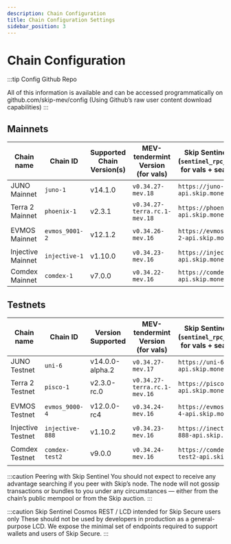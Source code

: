```yaml
---
description: Chain Configuration
title: Chain Configuration Settings
sidebar_position: 3
---
```


# Chain Configuration

:::tip Config Github Repo

All of this information is available and can be accessed programmatically on <a hef="http://github.com/skip-mev/config" target="_blank">github.com/skip-mev/config</a> (Using Github’s raw user content download capabilities)
:::

## Mainnets

| Chain name        | Chain ID       | Supported Chain Version(s) | MEV-tendermint Version (for vals) | Skip Sentinel RPC (`sentinel_rpc_string`) for vals + searchers | `sentinel_peer_string` for vals                                                   | Auction House Address (for searchers)           | Skip Sentinel Cosmos-SDK REST / LCD for Skip Secure |
| ----------------- | -------------- | -------------------------- | --------------------------------- | -------------------------------------------------------------- | --------------------------------------------------------------------------------- | ----------------------------------------------- | --------------------------------------------------- |
| JUNO Mainnet      | `juno-1`       | v14.1.0                    | `v0.34.27-mev.18`                 | `https://juno-1-api.skip.money`                                | `8dd5dfefe8959f7186e6c80bdb87dbd919534677@juno-1-sentinel.skip.money:26656`       | `juno10g0l3hd9sau3vnjrayjhergcpxemucxcspgnn4`   | `https://juno-1-lcd.skip.money`                     |
| Terra 2 Mainnet   | `phoenix-1`    | v2.3.1                     | `v0.34.27-terra.rc.1-mev.18`      | `https://phoenix-1-api.skip.money`                             | `20a61f70d93af978a3bc1d6be634a57918934f79@phoenix-1-sentinel.skip.money:26656`    | `terra1d5fzv2y8fpdax4u2nnzrn5uf9ghyu5sxr865uy`  | `https://phoenix-1-lcd.skip.money`                  |
| EVMOS Mainnet     | `evmos_9001-2` | v12.1.2                    | `v0.34.26-mev.16`                 | `https://evmos-9001-2-api.skip.money`                          | `c0a2990e2a5dad7f4ace044d2f936de6891c6f0a@evmos-9001-2-sentinel.skip.money:26656` | `evmos17yqtnk08ly94lgz3fzagfu2twsws33z7cpkxa2`  | `https://evmos-9001-2-lcd.skip.money`               |
| Injective Mainnet | `injective-1`  | v1.10.0                    | `v0.34.23-mev.16`                 | `https://injective-1-api.skip.money`                           | `6f3b548716049d83ab701a1eddef56bd202c09db@injective-1-sentinel.skip.money:26656`  | `inj17yqtnk08ly94lgz3fzagfu2twsws33z7sfsv46`    | `https://injective-1-lcd.skip.money`                |
| Comdex Mainnet    | `comdex-1`     | v7.0.0                     | `v0.34.22-mev.16`                 | `https://comdex-1-api.skip.money`                              | `79505b5fb2782acbea09059abde58e7bca76c8e1@comdex-1-sentinel.skip.money:26656`     | `comdex1ga2mjs4gxn8xudxmrrp8s2q35rqhg4xafnn5gr` | `https://comdex-1-lcd.skip.money`                   |

## Testnets

| Chain name        | Chain ID        | Version Supported | MEV-tendermint Version (for vals) | Skip Sentinel RPC (`sentinel_rpc_string`) for vals + searchers | `sentinel_peer_string` for vals                                                    | Auction House Address (for searchers)           | Skip Sentinel Cosmos-SDK REST / LCD for Skip Secure |
| ----------------- | --------------- | ----------------- | --------------------------------- | -------------------------------------------------------------- | ---------------------------------------------------------------------------------- | ----------------------------------------------- | --------------------------------------------------- |
| JUNO Testnet      | `uni-6`         | v14.0.0-alpha.2   | `v0.34.27-mev.17`                 | `https://uni-6-api.skip.money`                                 | `f18d6e226545b348aa37c86cc735d0620838fcd8@uni-6-sentinel.skip.money:26656`         | `juno10g0l3hd9sau3vnjrayjhergcpxemucxcspgnn4`   | `https://uni-6-lcd.skip.money`                      |
| Terra 2 Testnet   | `pisco-1`       | v2.3.0-rc.0       | `v0.34.27-terra.rc.1-mev.16`      | `https://pisco-1-api.skip.money`                               | `5cc5e6506818a113387d92e0b60a7206845b4d7e@pisco-1-sentinel.skip.money:26656`       | `terra1d5fzv2y8fpdax4u2nnzrn5uf9ghyu5sxr865uy`  | `https://pisco-1-lcd.skip.money`                    |
| EVMOS Testnet     | `evmos_9000-4`  | v12.0.0-rc4       | `v0.34.24-mev.16`                 | `https://evmos-9000-4-api.skip.money`                          | `4d8990908ae5cbe7783192c0364db4a90af56dbc@evmos-9000-4-sentinel.skip.money:26656`  | `evmos17yqtnk08ly94lgz3fzagfu2twsws33z7cpkxa2`  | `https://evmos-9000-4-lcd.skip.money`               |
| Injective Testnet | `injective-888` | v1.10.2           | `v0.34.23-mev.16`                 | `https://inective-888-api.skip.money`                          | `24b0ca5c32b1c90fe7e373075de1d94ddf94c0b3@injective-888-sentinel.skip.money:26656` | `inj17yqtnk08ly94lgz3fzagfu2twsws33z7sfsv46`    | `https://injective-888-lcd.skip.money`              |
| Comdex Testnet    | `comdex-test2`  | v9.0.0            | `v0.34.24-mev.16`                 | `https://comdex-test2-api.skip.money`                          | `0ef2b039f0f370be9c5f39924923e96ef94bc87f@comdex-test2-sentinel.skip.money:26656`  | `comdex1ga2mjs4gxn8xudxmrrp8s2q35rqhg4xafnn5gr` | `https://comdex-test2-lcd.skip.money`               |

:::caution Peering with Skip Sentinel
You should not expect to receive any advantage searching if you peer with Skip’s node. The node will not gossip transactions or bundles to you under any circumstances — either from the chain’s public mempool or from the Skip auction.
:::

:::caution Skip Sentinel Cosmos REST / LCD intended for Skip Secure users only
These should not be used by developers in production as a general-purpose LCD.
We expose the minimal set of endpoints required to support wallets and users of Skip Secure.
:::

